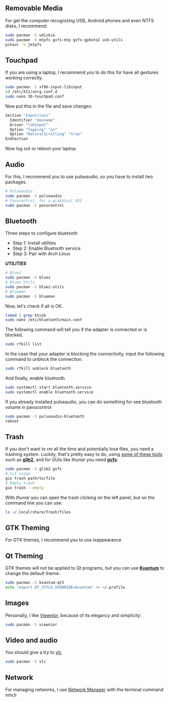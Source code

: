 ## Removable Media
For get the computer recognizing USB, Android phones and even NTFS disks, I recommend:
```bash
sudo pacman -S udiskie
sudo pacman -S mtpfs gvfs-mtp gvfs-gphoto2 usb-utils
pikaur -S jmtpfs
```

## Touchpad
If you are using a laptop, I recommend you to do this for have all gestures working correctly.
```bash
sudo pacman -S xf86-input-libinput
cd /etc/X11/xorg.conf.d
sudo nano 30-touchpad.conf
```

Now put this in the file and save changes:
```bash
Section "Inputclass"
  Identifier "devname"
  Driver "libinput"
  Option "Tapping" "on"
  Option "NaturalScrolling" "true"
EndSection
```

Now log out or reboot your laptop.

## Audio
For this, I recommend you to use pulseaudio, so you have to install two packages.
```bash
# Pulseaudio
sudo pacman -S pulseaudio
# Pavucontrol, for a graphical GUI
sudo pacman -S pavucontrol
```

## Bluetooth
Three steps to configure bluetooth
- Step 1: Install utilities
- Step 2: Enable Bluetooth service
- Step 3: Pair with Arch Linux


***UTILITIES***
```bash
# Bluez
sudo pacman -S bluez
# Bluex Utils
sudo pacman -S bluez-utils
# Blueman
sudo pacman -S blueman
```

Now, let's check if all is OK.
```bash
lsmod | grep btusb
sudo nano /etc/bluetooth/main.conf
```

The following command will tell you if the adapter is connected or is blocked.
```bash
sudo rfkill list
```

In the case that your adapter is blocking the connectivity, input the following command to unblock the connection.
```bash
sudo rfkill unblock bluetooth
```

And finally, enable bluetooth.
```bash
sudo systemctl start bluetooth.service
sudo systemctl enable bluetooth.service
```

If you already installed pulseaudio, you can do something for see bluetooth volume in pavucontrol
```bash
sudo pacman -S pulseaudio-bluetooth
reboot
```
## Trash

If you don't want to *rm* all the time and potentially lose files, you need a
trashing system. Luckily, that's pretty easy to do, using
[some of these tools](https://wiki.archlinux.org/index.php/Trash_management#Trash_creation)
such as **[glib2](https://www.archlinux.org/packages/core/x86_64/glib2/)**,
and for GUIs like *thunar* you need **[gvfs](https://www.archlinux.org/packages/extra/x86_64/gvfs/)**:

```bash
sudo pacman -S glib2 gvfs
# CLI usage
gio trash path/to/file
# Empty trash
gio trash --empty
```

With *thunar* you can open the trash clicking on the left panel, but on the command
line you can use:

```bash
ls ~/.local/share/Trash/files
```
## GTK Theming
For GTK themes, I recommend you to use lxappearance

## Qt Theming

GTK themes will not be applied to Qt programs, but you can use
[**Kvantum**](https://archlinux.org/packages/?name=kvantum-qt5) to change the
default theme:

```bash
sudo pacman -S kvantum-qt5
echo "export QT_STYLE_OVERRIDE=kvantum" >> ~/.profile
```
## Images

Personally, I like [Viewnior](https://github.com/hellosiyan/Viewnior), because of its elegancy and simplicity:

```bash
sudo pacman -S viewnior
```

## Video and audio

You should give a try to 
[vlc](https://wiki.archlinux.org/index.php/VLC_media_player_(Espa%C3%B1ol))

```bash
sudo pacman -S vlc
```
## Network
For managing networks, I use [Network Manager](https://wiki.archlinux.org/title/NetworkManager) with the terminal command nmcli

